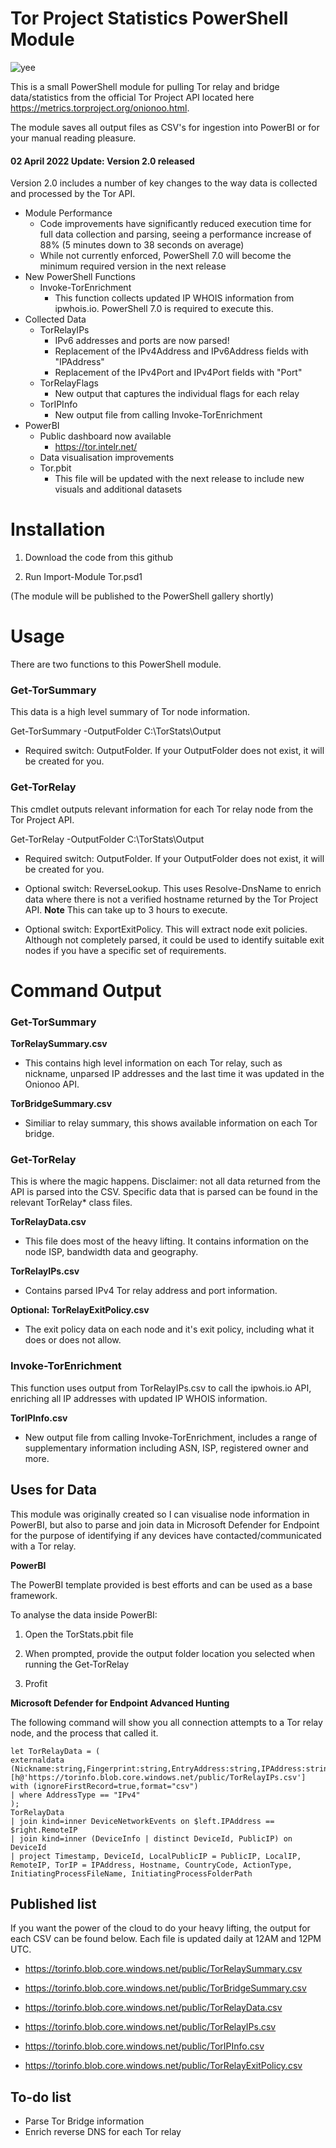 
# Tor Project Statistics PowerShell Module

![yee](https://forthebadge.com/images/badges/built-with-grammas-recipe.svg)

This is a small PowerShell module for pulling Tor relay and bridge data/statistics from the official Tor Project API located here https://metrics.torproject.org/onionoo.html.

The module saves all output files as CSV's for ingestion into PowerBI or for your manual reading pleasure.

#### 02 April 2022 Update: Version 2.0 released
Version 2.0 includes a number of key changes to the way data is collected and processed by the Tor API.

* Module Performance
  * Code improvements have significantly reduced execution time for full data collection and parsing, seeing a performance increase of 88% (5 minutes down to 38 seconds on average)
  * While not currently enforced, PowerShell 7.0 will become the minimum required version in the next release
* New PowerShell Functions
  * Invoke-TorEnrichment
    * This function collects updated IP WHOIS information from ipwhois.io. PowerShell 7.0 is required to execute this.
* Collected Data
  * TorRelayIPs
    * IPv6 addresses and ports are now parsed!
    * Replacement of the IPv4Address and IPv6Address fields with "IPAddress"
    * Replacement of the IPv4Port and IPv4Port fields with "Port"
  * TorRelayFlags
    * New output that captures the individual flags for each relay
  * TorIPInfo
    * New output file from calling Invoke-TorEnrichment
* PowerBI
  * Public dashboard now available
    * https://tor.intelr.net/
  * Data visualisation improvements 
  * Tor.pbit
    * This file will be updated with the next release to include new visuals and additional datasets
  
# Installation

1. Download the code from this github

2. Run Import-Module Tor.psd1

(The module will be published to the PowerShell gallery shortly)

# Usage

There are two functions to this PowerShell module.

### Get-TorSummary

This data is a high level summary of Tor node information.

Get-TorSummary -OutputFolder C:\TorStats\Output

* Required switch: OutputFolder. If your OutputFolder does not exist, it will be created for you.

### Get-TorRelay

This cmdlet outputs relevant information for each Tor relay node from the Tor Project API.

Get-TorRelay -OutputFolder C:\TorStats\Output

* Required switch: OutputFolder. If your OutputFolder does not exist, it will be created for you.

* Optional switch: ReverseLookup. This uses Resolve-DnsName to enrich data where there is not a verified hostname returned by the Tor Project API. **Note** This can take up to 3 hours to execute.

* Optional switch: ExportExitPolicy. This will extract node exit policies. Although not completely parsed, it could be used to identify suitable exit nodes if you have a specific set of requirements.

# Command Output

### Get-TorSummary

**TorRelaySummary.csv**

* This contains high level information on each Tor relay, such as nickname, unparsed IP addresses and the last time it was updated in the Onionoo API.

**TorBridgeSummary.csv**

* Similiar to relay summary, this shows available information on each Tor bridge.

### Get-TorRelay

This is where the magic happens. Disclaimer: not all data returned from the API is parsed into the CSV. Specific data that is parsed can be found in the relevant TorRelay* class files.

**TorRelayData.csv**

* This file does most of the heavy lifting. It contains information on the node ISP, bandwidth data and geography.

**TorRelayIPs.csv**

* Contains parsed IPv4 Tor relay address and port information.
  
**Optional: TorRelayExitPolicy.csv**

* The exit policy data on each node and it's exit policy, including what it does or does not allow.
  
### Invoke-TorEnrichment

This function uses output from TorRelayIPs.csv to call the ipwhois.io API, enriching all IP addresses with updated IP WHOIS information.

**TorIPInfo.csv**

* New output file from calling Invoke-TorEnrichment, includes a range of supplementary information including ASN, ISP, registered owner and more.
  
## Uses for Data

This module was originally created so I can visualise node information in PowerBI, but also to parse and join data in Microsoft Defender for Endpoint for the purpose of identifying if any devices have contacted/communicated with a Tor relay.

**PowerBI**

The PowerBI template provided is best efforts and can be used as a base framework.

To analyse the data inside PowerBI:

1. Open the TorStats.pbit file

2. When prompted, provide the output folder location you selected when running the Get-TorRelay

3. Profit

**Microsoft Defender for Endpoint Advanced Hunting**

The following command will show you all connection attempts to a Tor relay node, and the process that called it.

    let TorRelayData = (
    externaldata (Nickname:string,Fingerprint:string,EntryAddress:string,IPAddress:string,Port:string,AddressType:string,Hostname:string,CountryCode:string,IsRunning:bool,RelayPublishDate:string,LastChangedIPData:string)
    [h@'https://torinfo.blob.core.windows.net/public/TorRelayIPs.csv'] with (ignoreFirstRecord=true,format="csv")
    | where AddressType == "IPv4"
    );
    TorRelayData
    | join kind=inner DeviceNetworkEvents on $left.IPAddress == $right.RemoteIP
    | join kind=inner (DeviceInfo | distinct DeviceId, PublicIP) on DeviceId
    | project Timestamp, DeviceId, LocalPublicIP = PublicIP, LocalIP, RemoteIP, TorIP = IPAddress, Hostname, CountryCode, ActionType, InitiatingProcessFileName, InitiatingProcessFolderPath

## Published list

If you want the power of the cloud to do your heavy lifting, the output for each CSV can be found below. Each file is updated daily at 12AM and 12PM UTC.

* https://torinfo.blob.core.windows.net/public/TorRelaySummary.csv

* https://torinfo.blob.core.windows.net/public/TorBridgeSummary.csv

* https://torinfo.blob.core.windows.net/public/TorRelayData.csv

* https://torinfo.blob.core.windows.net/public/TorRelayIPs.csv

* https://torinfo.blob.core.windows.net/public/TorIPInfo.csv

* https://torinfo.blob.core.windows.net/public/TorRelayExitPolicy.csv

## To-do list

* Parse Tor Bridge information
* Enrich reverse DNS for each Tor relay
